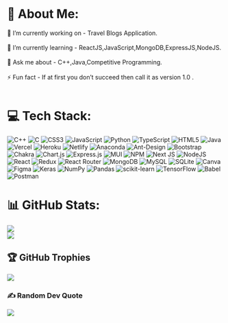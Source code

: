 # 💫 About Me:
🔭 I’m currently working on - Travel Blogs Application.<br><br>🌱 I’m currently learning -  ReactJS,JavaScript,MongoDB,ExpressJS,NodeJS.<br><br>💬 Ask me about - C++,Java,Competitive Programming.<br><br>⚡ Fun fact - If at first you don’t succeed then call it as version 1.0 .<br><br>


# 💻 Tech Stack:
![C++](https://img.shields.io/badge/c++-%2300599C.svg?style=flat-square&logo=c%2B%2B&logoColor=white) ![C](https://img.shields.io/badge/c-%2300599C.svg?style=flat-square&logo=c&logoColor=white) ![CSS3](https://img.shields.io/badge/css3-%231572B6.svg?style=flat-square&logo=css3&logoColor=white) ![JavaScript](https://img.shields.io/badge/javascript-%23323330.svg?style=flat-square&logo=javascript&logoColor=%23F7DF1E) ![Python](https://img.shields.io/badge/python-3670A0?style=flat-square&logo=python&logoColor=ffdd54) ![TypeScript](https://img.shields.io/badge/typescript-%23007ACC.svg?style=flat-square&logo=typescript&logoColor=white) ![HTML5](https://img.shields.io/badge/html5-%23E34F26.svg?style=flat-square&logo=html5&logoColor=white) ![Java](https://img.shields.io/badge/java-%23ED8B00.svg?style=flat-square&logo=java&logoColor=white) ![Vercel](https://img.shields.io/badge/vercel-%23000000.svg?style=flat-square&logo=vercel&logoColor=white) ![Heroku](https://img.shields.io/badge/heroku-%23430098.svg?style=flat-square&logo=heroku&logoColor=white) ![Netlify](https://img.shields.io/badge/netlify-%23000000.svg?style=flat-square&logo=netlify&logoColor=#00C7B7) ![Anaconda](https://img.shields.io/badge/Anaconda-%2344A833.svg?style=flat-square&logo=anaconda&logoColor=white) ![Ant-Design](https://img.shields.io/badge/-AntDesign-%230170FE?style=flat-square&logo=ant-design&logoColor=white) ![Bootstrap](https://img.shields.io/badge/bootstrap-%23563D7C.svg?style=flat-square&logo=bootstrap&logoColor=white) ![Chakra](https://img.shields.io/badge/chakra-%234ED1C5.svg?style=flat-square&logo=chakraui&logoColor=white) ![Chart.js](https://img.shields.io/badge/chart.js-F5788D.svg?style=flat-square&logo=chart.js&logoColor=white) ![Express.js](https://img.shields.io/badge/express.js-%23404d59.svg?style=flat-square&logo=express&logoColor=%2361DAFB) ![MUI](https://img.shields.io/badge/MUI-%230081CB.svg?style=flat-square&logo=material-ui&logoColor=white) ![NPM](https://img.shields.io/badge/NPM-%23000000.svg?style=flat-square&logo=npm&logoColor=white) ![Next JS](https://img.shields.io/badge/Next-black?style=flat-square&logo=next.js&logoColor=white) ![NodeJS](https://img.shields.io/badge/node.js-6DA55F?style=flat-square&logo=node.js&logoColor=white) ![React](https://img.shields.io/badge/react-%2320232a.svg?style=flat-square&logo=react&logoColor=%2361DAFB) ![Redux](https://img.shields.io/badge/redux-%23593d88.svg?style=flat-square&logo=redux&logoColor=white) ![React Router](https://img.shields.io/badge/React_Router-CA4245?style=flat-square&logo=react-router&logoColor=white) ![MongoDB](https://img.shields.io/badge/MongoDB-%234ea94b.svg?style=flat-square&logo=mongodb&logoColor=white) ![MySQL](https://img.shields.io/badge/mysql-%2300f.svg?style=flat-square&logo=mysql&logoColor=white) ![SQLite](https://img.shields.io/badge/sqlite-%2307405e.svg?style=flat-square&logo=sqlite&logoColor=white) ![Canva](https://img.shields.io/badge/Canva-%2300C4CC.svg?style=flat-square&logo=Canva&logoColor=white) 	![Figma](https://img.shields.io/badge/figma-%23F24E1E.svg?style=flat-square&logo=figma&logoColor=white) ![Keras](https://img.shields.io/badge/Keras-%23D00000.svg?style=flat-square&logo=Keras&logoColor=white) ![NumPy](https://img.shields.io/badge/numpy-%23013243.svg?style=flat-square&logo=numpy&logoColor=white) ![Pandas](https://img.shields.io/badge/pandas-%23150458.svg?style=flat-square&logo=pandas&logoColor=white) ![scikit-learn](https://img.shields.io/badge/scikit--learn-%23F7931E.svg?style=flat-square&logo=scikit-learn&logoColor=white) ![TensorFlow](https://img.shields.io/badge/TensorFlow-%23FF6F00.svg?style=flat-square&logo=TensorFlow&logoColor=white) ![Babel](https://img.shields.io/badge/Babel-F9DC3e?style=flat-square&logo=babel&logoColor=black) ![Postman](https://img.shields.io/badge/Postman-FF6C37?style=flat-square&logo=postman&logoColor=white)
# 📊 GitHub Stats:
![](https://github-readme-stats.vercel.app/api?username=SurajKH&theme=dark&hide_border=false&include_all_commits=false&count_private=true)<br/>
![](https://github-readme-streak-stats.herokuapp.com/?user=SurajKH&theme=dark&hide_border=false)<br/>


## 🏆 GitHub Trophies
![](https://github-profile-trophy.vercel.app/?username=SurajKH&theme=radical&no-frame=false&no-bg=false&margin-w=4)

### ✍️ Random Dev Quote
![](https://quotes-github-readme.vercel.app/api?type=vetical&theme=radical)

<!-- [![SurajKH's github activity graph](https://github-readme-activity-graph.cyclic.app/graph?username=surajkh&theme=dracula)](https://github.com/surajkh/github-readme-activity-graph) -->


<!-- Proudly created with GPRM ( https://gprm.itsvg.in ) -->
